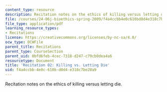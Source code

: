 ```yaml
---
content_type: resource
description: Recitation notes on the ethics of killing versus letting die.
file: /courses/24-06j-bioethics-spring-2009/f4a4ccbb4e0c610bd0d4e318c7be28a9_MIT24_06Js09_rec02.pdf
file_type: application/pdf
learning_resource_types:
- Recitations
license: https://creativecommons.org/licenses/by-nc-sa/4.0/
ocw_type: OCWFile
parent_title: Recitations
parent_type: CourseSection
parent_uid: 0bfd6feb-4cec-7318-d247-c79cb0dea4a6
resourcetype: Document
title: 'Recitation 02: Killing vs. Letting Die'
uid: f4a4ccbb-4e0c-610b-d0d4-e318c7be28a9
---
```

Recitation notes on the ethics of killing versus letting die.